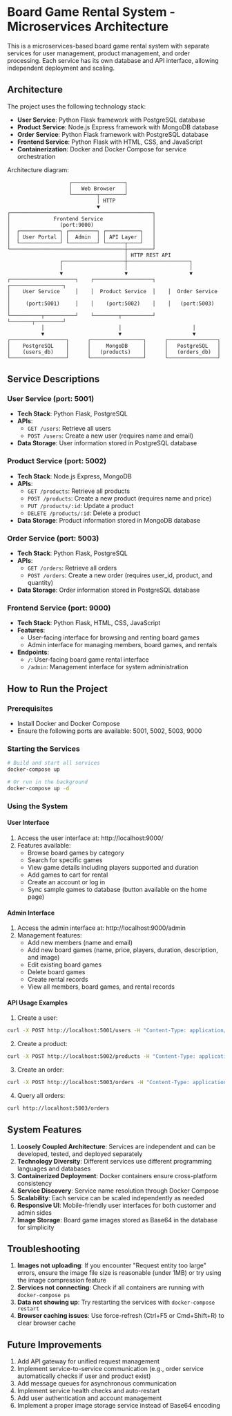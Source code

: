 # Board Game Rental System - Microservices Architecture

This is a microservices-based board game rental system with separate services for user management, product management, and order processing. Each service has its own database and API interface, allowing independent deployment and scaling.

## Architecture

The project uses the following technology stack:

- **User Service**: Python Flask framework with PostgreSQL database
- **Product Service**: Node.js Express framework with MongoDB database
- **Order Service**: Python Flask framework with PostgreSQL database
- **Frontend Service**: Python Flask with HTML, CSS, and JavaScript
- **Containerization**: Docker and Docker Compose for service orchestration

Architecture diagram:

```
                    ┌─────────────────┐
                    │   Web Browser   │
                    └────────┬────────┘
                             │ HTTP
                             ▼
┌──────────────────────────────────────────────┐
│              Frontend Service                │
│                (port:9000)                   │
│  ┌─────────────┐ ┌─────────┐ ┌───────────┐   │
│  │ User Portal │ │  Admin  │ │ API Layer │   │
│  └─────────────┘ └─────────┘ └──────┬────┘   │
└─────────────────────────────────────┼────────┘
                                      │ HTTP REST API
                 ┌────────────────────┼────────────────────┐
                 │                    │                    │
                 ▼                    ▼                    ▼
┌─────────────────────┐    ┌───────────────────┐    ┌─────────────────┐
│    User Service     │    │  Product Service  │    │  Order Service  │
│     (port:5001)     │    │    (port:5002)    │    │   (port:5003)   │
└──────────┬──────────┘    └────────┬──────────┘    └───────┬─────────┘
           │                        │                       │
           ▼                        ▼                       ▼
┌──────────────────┐      ┌─────────────────┐      ┌────────────────┐
│    PostgreSQL    │      │     MongoDB     │      │   PostgreSQL   │
│    (users_db)    │      │   (products)    │      │   (orders_db)  │
└──────────────────┘      └─────────────────┘      └────────────────┘
```

## Service Descriptions

### User Service (port: 5001)
- **Tech Stack**: Python Flask, PostgreSQL
- **APIs**:
  - `GET /users`: Retrieve all users
  - `POST /users`: Create a new user (requires name and email)
- **Data Storage**: User information stored in PostgreSQL database

### Product Service (port: 5002)
- **Tech Stack**: Node.js Express, MongoDB
- **APIs**:
  - `GET /products`: Retrieve all products
  - `POST /products`: Create a new product (requires name and price)
  - `PUT /products/:id`: Update a product
  - `DELETE /products/:id`: Delete a product
- **Data Storage**: Product information stored in MongoDB database

### Order Service (port: 5003)
- **Tech Stack**: Python Flask, PostgreSQL
- **APIs**:
  - `GET /orders`: Retrieve all orders
  - `POST /orders`: Create a new order (requires user_id, product, and quantity)
- **Data Storage**: Order information stored in PostgreSQL database

### Frontend Service (port: 9000)
- **Tech Stack**: Python Flask, HTML, CSS, JavaScript
- **Features**:
  - User-facing interface for browsing and renting board games
  - Admin interface for managing members, board games, and rentals
- **Endpoints**:
  - `/`: User-facing board game rental interface
  - `/admin`: Management interface for system administration

## How to Run the Project

### Prerequisites
- Install Docker and Docker Compose
- Ensure the following ports are available: 5001, 5002, 5003, 9000

### Starting the Services

```bash
# Build and start all services
docker-compose up

# Or run in the background
docker-compose up -d
```

### Using the System

#### User Interface
1. Access the user interface at: http://localhost:9000/
2. Features available:
   - Browse board games by category
   - Search for specific games
   - View game details including players supported and duration
   - Add games to cart for rental
   - Create an account or log in
   - Sync sample games to database (button available on the home page)

#### Admin Interface
1. Access the admin interface at: http://localhost:9000/admin
2. Management features:
   - Add new members (name and email)
   - Add new board games (name, price, players, duration, description, and image)
   - Edit existing board games
   - Delete board games
   - Create rental records
   - View all members, board games, and rental records

#### API Usage Examples

1. Create a user:
```bash
curl -X POST http://localhost:5001/users -H "Content-Type: application/json" -d '{"name": "John Doe", "email": "john@example.com"}'
```

2. Create a product:
```bash
curl -X POST http://localhost:5002/products -H "Content-Type: application/json" -d '{"name": "Catan", "price": 4.99, "description": "Players: 3-4 players\nDuration: 60-120 minutes\nA classic strategy game."}'
```

3. Create an order:
```bash
curl -X POST http://localhost:5003/orders -H "Content-Type: application/json" -d '{"user_id": 1, "product": "Catan", "quantity": 3}'
```

4. Query all orders:
```bash
curl http://localhost:5003/orders
```

## System Features

1. **Loosely Coupled Architecture**: Services are independent and can be developed, tested, and deployed separately
2. **Technology Diversity**: Different services use different programming languages and databases
3. **Containerized Deployment**: Docker containers ensure cross-platform consistency
4. **Service Discovery**: Service name resolution through Docker Compose
5. **Scalability**: Each service can be scaled independently as needed
6. **Responsive UI**: Mobile-friendly user interfaces for both customer and admin sides
7. **Image Storage**: Board game images stored as Base64 in the database for simplicity

## Troubleshooting

1. **Images not uploading**: If you encounter "Request entity too large" errors, ensure the image file size is reasonable (under 1MB) or try using the image compression feature
2. **Services not connecting**: Check if all containers are running with `docker-compose ps`
3. **Data not showing up**: Try restarting the services with `docker-compose restart`
4. **Browser caching issues**: Use force-refresh (Ctrl+F5 or Cmd+Shift+R) to clear browser cache

## Future Improvements

1. Add API gateway for unified request management
2. Implement service-to-service communication (e.g., order service automatically checks if user and product exist)
3. Add message queues for asynchronous communication
4. Implement service health checks and auto-restart
5. Add user authentication and account management
6. Implement a proper image storage service instead of Base64 encoding
